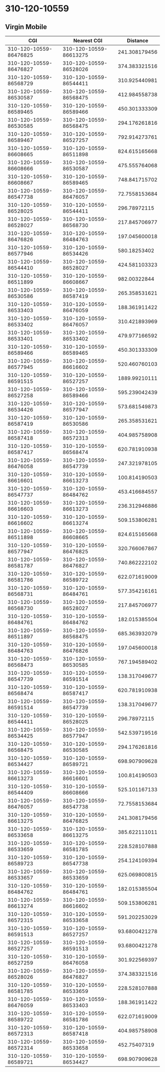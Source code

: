 # 310-120-10559
## Virgin Mobile


| CGI | Nearest CGI | Distance |
|-----|-------------|----------|
| 310-120-10559-86476825 | 310-120-10559-86613275 | 241.308179456 |
| 310-120-10559-86476827 | 310-120-10559-86528026 | 374.383321516 |
| 310-120-10559-86568729 | 310-120-10559-86544411 | 310.925440981 |
| 310-120-10559-86530587 | 310-120-10559-86568475 | 412.984558738 |
| 310-120-10559-86589465 | 310-120-10559-86589466 | 450.301333309 |
| 310-120-10559-86530585 | 310-120-10559-86568475 | 294.176261816 |
| 310-120-10559-86589467 | 310-120-10559-86527257 | 792.914273761 |
| 310-120-10559-86608665 | 310-120-10559-86511898 | 824.615165668 |
| 310-120-10559-86608666 | 310-120-10559-86530587 | 475.555764068 |
| 310-120-10559-86608667 | 310-120-10559-86589465 | 748.841715702 |
| 310-120-10559-86547738 | 310-120-10559-86476057 | 72.7558153684 |
| 310-120-10559-86528025 | 310-120-10559-86544411 | 296.78972115 |
| 310-120-10559-86528027 | 310-120-10559-86568730 | 217.845706977 |
| 310-120-10559-86476826 | 310-120-10559-86484763 | 197.045600018 |
| 310-120-10559-86577946 | 310-120-10559-86534426 | 580.18253402 |
| 310-120-10559-86544410 | 310-120-10559-86528027 | 424.581103323 |
| 310-120-10559-86511899 | 310-120-10559-86608667 | 982.00322844 |
| 310-120-10559-86530586 | 310-120-10559-86587419 | 265.358531621 |
| 310-120-10559-86533403 | 310-120-10559-86476059 | 188.361911422 |
| 310-120-10559-86533402 | 310-120-10559-86476057 | 310.421893969 |
| 310-120-10559-86533401 | 310-120-10559-86533402 | 479.977166592 |
| 310-120-10559-86589466 | 310-120-10559-86589465 | 450.301333309 |
| 310-120-10559-86577945 | 310-120-10559-86616602 | 520.460760103 |
| 310-120-10559-86591515 | 310-120-10559-86527257 | 1889.99210111 |
| 310-120-10559-86527258 | 310-120-10559-86589466 | 595.239042439 |
| 310-120-10559-86534426 | 310-120-10559-86577947 | 573.681549873 |
| 310-120-10559-86587419 | 310-120-10559-86530586 | 265.358531621 |
| 310-120-10559-86587418 | 310-120-10559-86572313 | 404.985758908 |
| 310-120-10559-86587417 | 310-120-10559-86568474 | 620.781910938 |
| 310-120-10559-86476058 | 310-120-10559-86547739 | 247.321978105 |
| 310-120-10559-86616601 | 310-120-10559-86613273 | 100.814190503 |
| 310-120-10559-86547737 | 310-120-10559-86484762 | 453.416684557 |
| 310-120-10559-86616603 | 310-120-10559-86613273 | 236.312946886 |
| 310-120-10559-86616602 | 310-120-10559-86613274 | 509.153806281 |
| 310-120-10559-86511898 | 310-120-10559-86608665 | 824.615165668 |
| 310-120-10559-86577947 | 310-120-10559-86476825 | 320.766067867 |
| 310-120-10559-86581787 | 310-120-10559-86476827 | 740.862222102 |
| 310-120-10559-86581786 | 310-120-10559-86589722 | 622.071619009 |
| 310-120-10559-86568731 | 310-120-10559-86484761 | 577.354216161 |
| 310-120-10559-86568730 | 310-120-10559-86528027 | 217.845706977 |
| 310-120-10559-86484761 | 310-120-10559-86484762 | 182.015385504 |
| 310-120-10559-86511897 | 310-120-10559-86568475 | 685.363932079 |
| 310-120-10559-86484763 | 310-120-10559-86476826 | 197.045600018 |
| 310-120-10559-86568473 | 310-120-10559-86530585 | 767.194589402 |
| 310-120-10559-86547739 | 310-120-10559-86591514 | 138.317049677 |
| 310-120-10559-86568474 | 310-120-10559-86587417 | 620.781910938 |
| 310-120-10559-86591514 | 310-120-10559-86547739 | 138.317049677 |
| 310-120-10559-86544411 | 310-120-10559-86528025 | 296.78972115 |
| 310-120-10559-86534425 | 310-120-10559-86577947 | 542.539719516 |
| 310-120-10559-86568475 | 310-120-10559-86530585 | 294.176261816 |
| 310-120-10559-86534427 | 310-120-10559-86589721 | 698.907909628 |
| 310-120-10559-86613273 | 310-120-10559-86616601 | 100.814190503 |
| 310-120-10559-86544409 | 310-120-10559-86608666 | 525.101167133 |
| 310-120-10559-86476057 | 310-120-10559-86547738 | 72.7558153684 |
| 310-120-10559-86613275 | 310-120-10559-86476825 | 241.308179456 |
| 310-120-10559-86533658 | 310-120-10559-86613275 | 385.622111011 |
| 310-120-10559-86533659 | 310-120-10559-86581785 | 228.528107888 |
| 310-120-10559-86589723 | 310-120-10559-86547738 | 254.124109394 |
| 310-120-10559-86533657 | 310-120-10559-86533659 | 625.069800815 |
| 310-120-10559-86484762 | 310-120-10559-86484761 | 182.015385504 |
| 310-120-10559-86613274 | 310-120-10559-86616602 | 509.153806281 |
| 310-120-10559-86572315 | 310-120-10559-86533658 | 591.202253029 |
| 310-120-10559-86591513 | 310-120-10559-86527257 | 93.6800421278 |
| 310-120-10559-86527257 | 310-120-10559-86591513 | 93.6800421278 |
| 310-120-10559-86527259 | 310-120-10559-86476058 | 301.922569397 |
| 310-120-10559-86528026 | 310-120-10559-86476827 | 374.383321516 |
| 310-120-10559-86581785 | 310-120-10559-86533659 | 228.528107888 |
| 310-120-10559-86476059 | 310-120-10559-86533403 | 188.361911422 |
| 310-120-10559-86589722 | 310-120-10559-86581786 | 622.071619009 |
| 310-120-10559-86572313 | 310-120-10559-86587418 | 404.985758908 |
| 310-120-10559-86572314 | 310-120-10559-86533658 | 452.75407319 |
| 310-120-10559-86589721 | 310-120-10559-86534427 | 698.907909628 |
